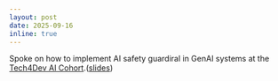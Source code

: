 ```yaml
---
layout: post
date: 2025-09-16
inline: true
---
```


Spoke on how to implement AI safety guardiral in GenAI systems at the [Tech4Dev AI Cohort](https://projecttech4dev.org/building-with-responsible-ai-for-the-social-sector-introducing-the-ai-cohort-program/).([slides](https://aatmanvaidya.github.io/assets/talk/ai-safety-guardrails.pdf))